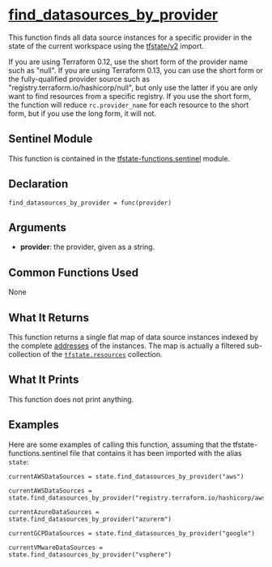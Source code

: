# [find_datasources_by_provider](../tfstate-functions.sentinel#L83)
This function finds all data source instances for a specific provider in the state of the current workspace using the [tfstate/v2](https://www.terraform.io/docs/cloud/sentinel/import/tfstate-v2.html) import.

If you are using Terraform 0.12, use the short form of the provider name such as "null". If you are using Terraform 0.13, you can use the short form or the fully-qualified provider source such as "registry.terraform.io/hashicorp/null", but only use the latter if you are only want to find resources from a specific registry. If you use the short form, the function will reduce `rc.provider_name` for each resource to the short form, but if you use the long form, it will not.

## Sentinel Module
This function is contained in the [tfstate-functions.sentinel](../tfstate-functions.sentinel) module.

## Declaration
`find_datasources_by_provider = func(provider)`

## Arguments
* **provider**: the provider, given as a string.

## Common Functions Used
None

## What It Returns
This function returns a single flat map of data source instances indexed by the complete [addresses](https://www.terraform.io/docs/internals/resource-addressing.html) of the instances. The map is actually a filtered sub-collection of the [`tfstate.resources`](https://www.terraform.io/docs/cloud/sentinel/import/tfstate-v2.html#the-resources-collection) collection.

## What It Prints
This function does not print anything.

## Examples
Here are some examples of calling this function, assuming that the tfstate-functions.sentinel file that contains it has been imported with the alias `state`:
```
currentAWSDataSources = state.find_datasources_by_provider("aws")

currentAWSDataSources = state.find_datasources_by_provider("registry.terraform.io/hashicorp/aws")

currentAzureDataSources = state.find_datasources_by_provider("azurerm")

currentGCPDataSources = state.find_datasources_by_provider("google")

currentVMwareDataSources = state.find_datasources_by_provider("vsphere")
```
